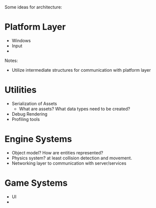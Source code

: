 Some ideas for architecture:

# Platform Layer
 * Windows
 * Input
 * 

Notes:
 * Utilize intermediate structures for communication with platform layer

# Utilities
 * Serialization of Assets
   * What are assets? What data types need to be created?
 * Debug Rendering
 * Profiling tools


 # Engine Systems
 * Object model? How are entities represented?
 * Physics system? at least collision detection and movement. 
 * Networking layer to communication with server/services


 # Game Systems
 * UI
 * 